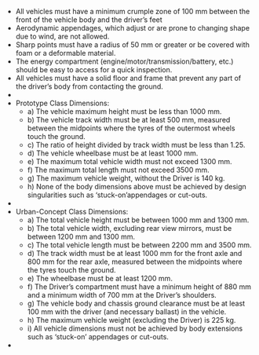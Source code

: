 - All vehicles must have a minimum crumple zone of 100 mm between the front of the vehicle body and the driver’s feet
- Aerodynamic appendages, which adjust or are prone to changing shape due to wind, are not allowed.
- Sharp points must have a radius of 50 mm or greater or be covered with foam or a deformable material.
- The energy compartment (engine/motor/transmission/battery, etc.) should be easy to access for a quick inspection.
- All vehicles must have a solid floor and frame that prevent any part of the driver’s body from contacting the ground.
- 
- Prototype Class Dimensions:
    - a) The vehicle maximum height must be less than 1000 mm.
    - b) The vehicle track width must be at least 500 mm, measured between the midpoints where the tyres of the outermost wheels touch the ground.
    - c) The ratio of height divided by track width must be less than 1.25.
    - d) The vehicle wheelbase must be at least 1000 mm.
    - e) The maximum total vehicle width must not exceed 1300 mm.
    - f) The maximum total length must not exceed 3500 mm.
    - g) The maximum vehicle weight, without the Driver is 140 kg.
    - h) None of the body dimensions above must be achieved by design singularities such as ‘stuck-on’appendages or cut-outs.
- 
- Urban-Concept Class Dimensions:
    - a) The total vehicle height must be between 1000 mm and 1300 mm.
    - b) The total vehicle width, excluding rear view mirrors, must be between 1200 mm and 1300 mm.
    - c) The total vehicle length must be between 2200 mm and 3500 mm.
    - d) The track width must be at least 1000 mm for the front axle and 800 mm for the rear axle, measured between the midpoints where the tyres touch the ground.
    - e) The wheelbase must be at least 1200 mm.
    - f) The Driver’s compartment must have a minimum height of 880 mm and a minimum width of 700 mm at the Driver’s shoulders.
    - g) The vehicle body and chassis ground clearance must be at least 100 mm with the driver (and necessary ballast) in the vehicle.
    - h) The maximum vehicle weight (excluding the Driver) is 225 kg.
    - i) All vehicle dimensions must not be achieved by body extensions such as ‘stuck-on’ appendages or cut-outs.
- 
